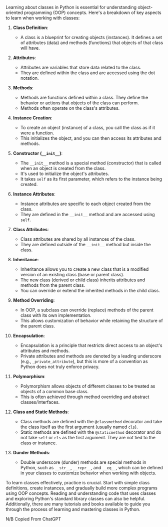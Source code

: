 Learning about classes in Python is essential for understanding object-oriented programming (OOP) concepts. Here's a breakdown of key aspects to learn when working with classes:

1. **Class Definition**:
   - A class is a blueprint for creating objects (instances). It defines a set of attributes (data) and methods (functions) that objects of that class will have.

2. **Attributes**:
   - Attributes are variables that store data related to the class.
   - They are defined within the class and are accessed using the dot notation.

3. **Methods**:
   - Methods are functions defined within a class. They define the behavior or actions that objects of the class can perform.
   - Methods often operate on the class's attributes.

4. **Instance Creation**:
   - To create an object (instance) of a class, you call the class as if it were a function.
   - This initializes the object, and you can then access its attributes and methods.

5. **Constructor (`__init__`)**:
   - The `__init__` method is a special method (constructor) that is called when an object is created from the class.
   - It's used to initialize the object's attributes.
   - It takes `self` as its first parameter, which refers to the instance being created.

6. **Instance Attributes**:
   - Instance attributes are specific to each object created from the class.
   - They are defined in the `__init__` method and are accessed using `self`.

7. **Class Attributes**:
   - Class attributes are shared by all instances of the class.
   - They are defined outside of the `__init__` method but inside the class.

8. **Inheritance**:
   - Inheritance allows you to create a new class that is a modified version of an existing class (base or parent class).
   - The new class (derived or child class) inherits attributes and methods from the parent class.
   - You can override or extend the inherited methods in the child class.

9. **Method Overriding**:
   - In OOP, a subclass can override (replace) methods of the parent class with its own implementation.
   - This allows customization of behavior while retaining the structure of the parent class.

10. **Encapsulation**:
    - Encapsulation is a principle that restricts direct access to an object's attributes and methods.
    - Private attributes and methods are denoted by a leading underscore (e.g., `_private_attribute`), but this is more of a convention as Python does not truly enforce privacy.

11. **Polymorphism**:
    - Polymorphism allows objects of different classes to be treated as objects of a common base class.
    - This is often achieved through method overriding and abstract classes/interfaces.

12. **Class and Static Methods**:
    - Class methods are defined with the `@classmethod` decorator and take the class itself as the first argument (usually named `cls`).
    - Static methods are defined with the `@staticmethod` decorator and do not take `self` or `cls` as the first argument. They are not tied to the class or instance.

13. **Dunder Methods**:
    - Double underscore (dunder) methods are special methods in Python, such as `__str__`, `__repr__`, and `__eq__`, which can be defined in your classes to customize behavior when working with objects.

To learn classes effectively, practice is crucial. Start with simple class definitions, create instances, and gradually build more complex programs using OOP concepts. Reading and understanding code that uses classes and exploring Python's standard library classes can also be helpful. Additionally, there are many tutorials and books available to guide you through the process of learning and mastering classes in Python.


N/B Copied From ChatGPT